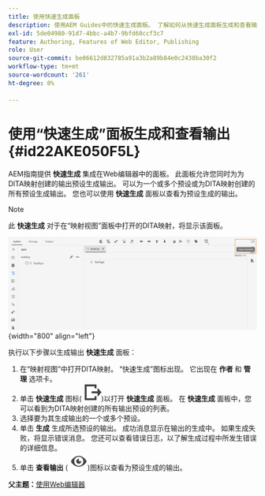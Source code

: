 ```yaml
---
title: 使用快速生成面板
description: 使用AEM Guides中的快速生成面板。 了解如何从快速生成面板生成和查看输出。
exl-id: 5de04980-91d7-4bbc-a4b7-9bfd60ccf3c7
feature: Authoring, Features of Web Editor, Publishing
role: User
source-git-commit: be06612d832785a91a3b2a89b84e0c2438ba30f2
workflow-type: tm+mt
source-wordcount: '261'
ht-degree: 0%

---
```


# 使用“快速生成”面板生成和查看输出 {#id22AKE050F5L}

AEM指南提供 **快速生成** 集成在Web编辑器中的面板。 此面板允许您同时为为DITA映射创建的输出预设生成输出。 可以为一个或多个预设或为DITA映射创建的所有预设生成输出。 您也可以使用 **快速生成** 面板以查看为预设生成的输出。

>[!NOTE]
>
> 此 **快速生成** 对于在“映射视图”面板中打开的DITA映射，将显示该面板。

![](images/quick-generate-map-view.png){width="800" align="left"}

执行以下步骤以生成输出 **快速生成** 面板：

1. 在“映射视图”中打开DITA映射。 “快速生成”图标出现。 它出现在 **作者** 和 **管理** 选项卡。
1. 单击 **快速生成** 图标\( ![](images/quick-generate-icon.svg)\)以打开 **快速生成** 面板。 在 **快速生成** 面板中，您可以看到为DITA映射创建的所有输出预设的列表。
1. 选择要为其生成输出的一个或多个预设。
1. 单击 **生成** 生成所选预设的输出。 成功消息显示在输出的生成中。 如果生成失败，将显示错误消息。 您还可以查看错误日志，以了解生成过程中所发生错误的详细信息。
1. 单击 **查看输出** \( ![](images/view-output-icon.svg)\)图标以查看为预设生成的输出。

**父主题：**[&#x200B;使用Web编辑器](web-editor.md)
